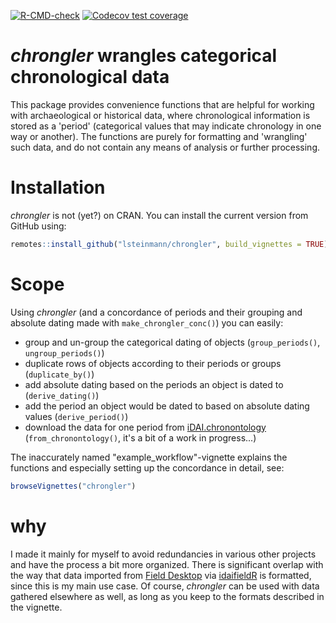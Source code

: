 <!-- badges: start -->

[![R-CMD-check](https://github.com/lsteinmann/chrongler/actions/workflows/R-CMD-check.yaml/badge.svg)](https://github.com/lsteinmann/chrongler/actions/workflows/R-CMD-check.yaml) [![Codecov test coverage](https://codecov.io/gh/lsteinmann/chrongler/branch/main/graph/badge.svg)](https://codecov.io/gh/lsteinmann/chrongler?branch=main)

<!-- badges: end -->

# *chrongler* wrangles categorical chronological data

This package provides convenience functions that are helpful for working with archaeological or historical data, where chronological information is stored as a 'period' (categorical values that may indicate chronology in one way or another). The functions are purely for formatting and 'wrangling' such data, and do not contain any means of analysis or further processing.

# Installation

*chrongler* is not (yet?) on CRAN. You can install the current version from GitHub using:

``` r
remotes::install_github("lsteinmann/chrongler", build_vignettes = TRUE)
```

# Scope

Using *chrongler* (and a concordance of periods and their grouping and absolute dating made with `make_chrongler_conc()`) you can easily:

-   group and un-group the categorical dating of objects (`group_periods()`, `ungroup_periods()`)
-   duplicate rows of objects according to their periods or groups (`duplicate_by()`)
-   add absolute dating based on the periods an object is dated to (`derive_dating()`)
-   add the period an object would be dated to based on absolute dating values (`derive_period()`)
-   download the data for one period from [iDAI.chronontology](https://chronontology.dainst.org/) (`from_chronontology()`, it's a bit of a work in progress...)

The inaccurately named "example_workflow"-vignette explains the functions and especially setting up the concordance in detail, see:

``` r
browseVignettes("chrongler")
```

# why

I made it mainly for myself to avoid redundancies in various other projects and have the process a bit more organized. There is significant overlap with the way that data imported from [Field Desktop](https://github.com/dainst/idai-field) via [idaifieldR](https://github.com/lsteinmann/idaifieldR) is formatted, since this is my main use case. Of course, *chrongler* can be used with data gathered elsewhere as well, as long as you keep to the formats described in the vignette.
